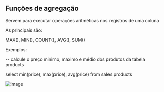 ## Funções de agregação

Servem para executar operações aritméticas nos registros de uma coluna 

As principais são: 

MAX(), MIN(), COUNT(), AVG(), SUM()

Exemplos:

-- calcule o preço minimo, maximo e médio dos produtos da tabela products

select min(price), max(price), avg(price)
from sales.products


![image](https://github.com/jucafernando/funcoes-agregacao/assets/21082881/d1194a1c-94e9-4a61-a3ca-f10e9daff3fc)

